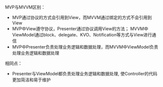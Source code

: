 MVP与MVVM区别：
- MVP通过协议的方式会引用到View，而MVVM通过绑定的方式不会引用到View
- MVP中View遵守协议，Presenter通过协议调用View的方法； MVVM中ViewModel通过block、delegate、KVO、Notification等方式与View进行通信
- MVP中Presenter负责处理业务逻辑和数据处理，而MVVM中ViewModel负责处理业务逻辑和数据处理

相同点：
- Presenter与ViewModel都负责处理业务逻辑和数据处理, 使Controller的代码更加简洁和易于维护